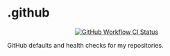 # .github

<div align='center'>

[![GitHub Workflow CI Status](https://img.shields.io/github/actions/workflow/status/marcusrbrown/.github/main.yaml?branch=main&style=for-the-badge&logo=github%20actions&logoColor=white&label=main)][ci-workflow]

[ci-workflow]: https://github.com/marcusrbrown/.github/actions?query=workflow%3Amain "Search for `main` workflow runs"

</div>

GitHub defaults and health checks for my repositories.
